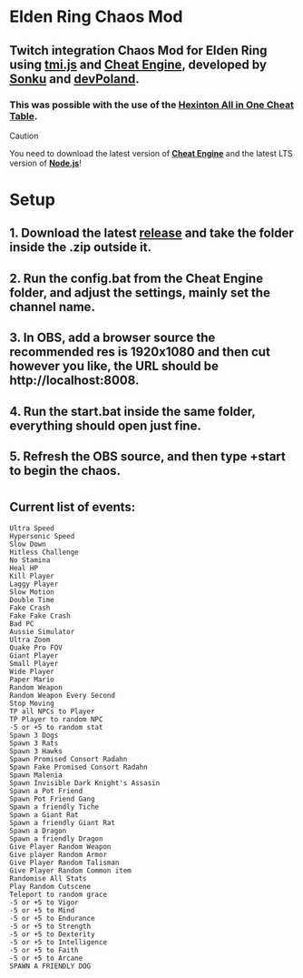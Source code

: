 # **Elden Ring Chaos Mod**
## Twitch integration Chaos Mod for Elden Ring using [**tmi.js**](https://tmijs.com/) and [**Cheat Engine**](https://www.cheatengine.org/), developed by [**Sonku**](https://twitch.tv/sonku___) and [**devPoland**](https://twitch.tv/devpoland).

### This was possible with the use of the [**Hexinton All in One Cheat Table**](https://github.com/Hexinton/eldenringcheatengine).

> [!CAUTION]
> You need to download the latest version of [**Cheat Engine**](https://www.cheatengine.org/downloads.php) and the latest LTS version of [**Node.js**](https://nodejs.org)!
#
# **Setup**
## 1. Download the latest [**release**](https://github.com/devPoland/EldenRingChaosMod/releases) and take the folder inside the .zip outside it.
## 2. Run the **config.bat** from the **Cheat Engine** folder, and adjust the settings, mainly set the channel name.
## 3. In OBS, add a browser source the recommended res is **1920x1080** and then cut however you like, the URL should be **http://localhost:8008**.
## 4. Run the **start.bat** inside the same folder, everything should open just fine.
## 5. Refresh the OBS source, and then type **+start** to begin the chaos.
#
## **Current list of events**:
```
Ultra Speed
Hypersonic Speed
Slow Down
Hitless Challenge
No Stamina
Heal HP
Kill Player
Laggy Player
Slow Motion
Double Time
Fake Crash
Fake Fake Crash
Bad PC
Aussie Simulator
Ultra Zoom
Quake Pro FOV
Giant Player
Small Player
Wide Player
Paper Mario
Random Weapon
Random Weapon Every Second
Stop Moving
TP all NPCs to Player
TP Player to random NPC
-5 or +5 to random stat
Spawn 3 Dogs
Spawn 3 Rats
Spawn 3 Hawks
Spawn Promised Consort Radahn
Spawn Fake Promised Consort Radahn
Spawn Malenia
Spawn Invisible Dark Knight's Assasin
Spawn a Pot Friend
Spawn Pot Friend Gang
Spawn a friendly Tiche
Spawn a Giant Rat
Spawn a friendly Giant Rat
Spawn a Dragon
Spawn a friendly Dragon
Give Player Random Weapon
Give player Random Armor
Give Player Random Talisman 
Give Player Random Common item
Randomise All Stats
Play Random Cutscene
Teleport to random grace
-5 or +5 to Vigor
-5 or +5 to Mind
-5 or +5 to Endurance
-5 or +5 to Strength
-5 or +5 to Dexterity
-5 or +5 to Intelligence
-5 or +5 to Faith
-5 or +5 to Arcane
SPAWN A FRIENDLY DOG
```